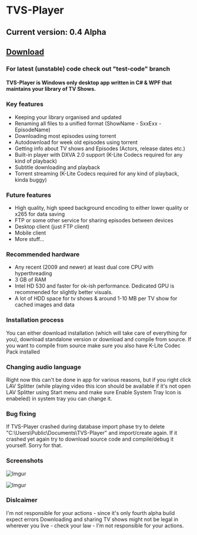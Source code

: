 # TVS-Player
## Current version: 0.4 Alpha
## [Download](https://github.com/Kaharonus/TVS-Player/releases)
### For latest (unstable) code check out "test-code" branch

#### TVS-Player is Windows only desktop app written in C# & WPF that maintains your library of TV Shows.

### Key features
- Keeping your library organised and updated
- Renaming all files to a unified format (ShowName - SxxExx - EpisodeName)
- Downloading most episodes using torrent
- Autodownload for week old episodes using torrent
- Getting info about TV shows and Episodes (Actors, release dates etc.)
- Built-in player with DXVA 2.0 support (K-Lite Codecs required for any kind of playback)
- Subtitle downloading and playback
- Torrent streaming (K-Lite Codecs required for any kind of playback, kinda buggy)

### Future features
- High quality, high speed background encoding to either lower quality or x265 for data saving
- FTP or some other service for sharing episodes between devices
- Desktop client (just FTP client)
- Mobile client
- More stuff...

### Recommended hardware
- Any recent (2009 and newer) at least dual core CPU with hyperthreading
- 3 GB of RAM
- Intel HD 530 and faster for ok-ish performance. Dedicated GPU is recommended for slightly better visuals.
- A lot of HDD space for tv shows & around 1-10 MB per TV show for cached images and data

### Installation process
You can either download installation (which will take care of everything for you), download standalone version or download and compile from source. If you want to compile from source make sure you also have K-Lite Codec Pack installed

### Changing audio language
Right now this can't be done in app for various reasons, but if you right click LAV Splitter (while playing video this icon should be available if it's not open LAV Splitter using Start menu and make sure Enable System Tray Icon is enabeled) in system tray you can change it.

### Bug fixing
If TVS-Player crashed during database import phase try to delete "C:\Users\Public\Documents\TVS-Player" and import/create again. If it crashed yet again try to download source code and compile/debug it yourself. Sorry for that.

### Screenshots

![Imgur](https://i.imgur.com/fdPnbNc.png)

![Imgur](https://i.imgur.com/9cKLppQ.png)

### Dislcaimer
I'm not responsible for your actions - since it's only fourth alpha build expect errors
Downloading and sharing TV shows might not be legal in wherever you live - check your law - I'm not responsible for your actions.


